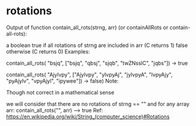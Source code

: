 # rotations

Output of function contain_all_rots(strng, arr) (or containAllRots or contain-all-rots):

a boolean true if all rotations of strng are included in arr (C returns 1)
false otherwise (C returns 0)
Examples:

contain_all_rots(
  "bsjq", ["bsjq", "qbsj", "sjqb", "twZNsslC", "jqbs"]) -> true

contain_all_rots(
  "Ajylvpy", ["Ajylvpy", "ylvpyAj", "jylvpyA", "lvpyAjy", "pyAjylv", "vpyAjyl", "ipywee"]) -> false)
Note:

Though not correct in a mathematical sense

we will consider that there are no rotations of strng == ""
and for any array arr: contain_all_rots("", arr) --> true
Ref: https://en.wikipedia.org/wiki/String_(computer_science)#Rotations
